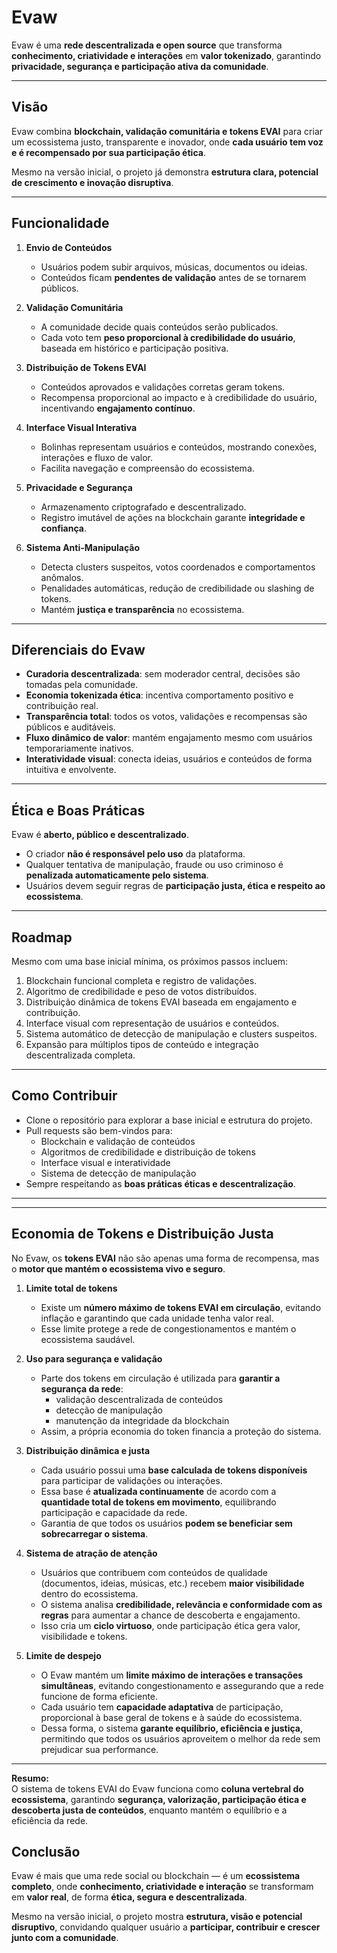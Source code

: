 # Evaw

Evaw é uma **rede descentralizada e open source** que transforma **conhecimento, criatividade e interações** em **valor tokenizado**, garantindo **privacidade, segurança e participação ativa da comunidade**.

---

## Visão

Evaw combina **blockchain, validação comunitária e tokens EVAI** para criar um ecossistema justo, transparente e inovador, onde **cada usuário tem voz e é recompensado por sua participação ética**.  

Mesmo na versão inicial, o projeto já demonstra **estrutura clara, potencial de crescimento e inovação disruptiva**.

---

## Funcionalidade

1. **Envio de Conteúdos**
   - Usuários podem subir arquivos, músicas, documentos ou ideias.  
   - Conteúdos ficam **pendentes de validação** antes de se tornarem públicos.

2. **Validação Comunitária**
   - A comunidade decide quais conteúdos serão publicados.  
   - Cada voto tem **peso proporcional à credibilidade do usuário**, baseada em histórico e participação positiva.

3. **Distribuição de Tokens EVAI**
   - Conteúdos aprovados e validações corretas geram tokens.  
   - Recompensa proporcional ao impacto e à credibilidade do usuário, incentivando **engajamento contínuo**.

4. **Interface Visual Interativa**
   - Bolinhas representam usuários e conteúdos, mostrando conexões, interações e fluxo de valor.  
   - Facilita navegação e compreensão do ecossistema.

5. **Privacidade e Segurança**
   - Armazenamento criptografado e descentralizado.  
   - Registro imutável de ações na blockchain garante **integridade e confiança**.

6. **Sistema Anti-Manipulação**
   - Detecta clusters suspeitos, votos coordenados e comportamentos anômalos.  
   - Penalidades automáticas, redução de credibilidade ou slashing de tokens.  
   - Mantém **justiça e transparência** no ecossistema.

---

## Diferenciais do Evaw

- **Curadoria descentralizada**: sem moderador central, decisões são tomadas pela comunidade.  
- **Economia tokenizada ética**: incentiva comportamento positivo e contribuição real.  
- **Transparência total**: todos os votos, validações e recompensas são públicos e auditáveis.  
- **Fluxo dinâmico de valor**: mantém engajamento mesmo com usuários temporariamente inativos.  
- **Interatividade visual**: conecta ideias, usuários e conteúdos de forma intuitiva e envolvente.  

---

## Ética e Boas Práticas

Evaw é **aberto, público e descentralizado**.  

- O criador **não é responsável pelo uso** da plataforma.  
- Qualquer tentativa de manipulação, fraude ou uso criminoso é **penalizada automaticamente pelo sistema**.  
- Usuários devem seguir regras de **participação justa, ética e respeito ao ecossistema**.  

---

## Roadmap

Mesmo com uma base inicial mínima, os próximos passos incluem:  

1. Blockchain funcional completa e registro de validações.  
2. Algoritmo de credibilidade e peso de votos distribuídos.  
3. Distribuição dinâmica de tokens EVAI baseada em engajamento e contribuição.  
4. Interface visual com representação de usuários e conteúdos.  
5. Sistema automático de detecção de manipulação e clusters suspeitos.  
6. Expansão para múltiplos tipos de conteúdo e integração descentralizada completa.  

---

## Como Contribuir

- Clone o repositório para explorar a base inicial e estrutura do projeto.  
- Pull requests são bem-vindos para:  
  - Blockchain e validação de conteúdos  
  - Algoritmos de credibilidade e distribuição de tokens  
  - Interface visual e interatividade  
  - Sistema de detecção de manipulação  
- Sempre respeitando as **boas práticas éticas e descentralização**.

---
---

## Economia de Tokens e Distribuição Justa

No Evaw, os **tokens EVAI** não são apenas uma forma de recompensa, mas o **motor que mantém o ecossistema vivo e seguro**.

1. **Limite total de tokens**
   - Existe um **número máximo de tokens EVAI em circulação**, evitando inflação e garantindo que cada unidade tenha valor real.  
   - Esse limite protege a rede de congestionamentos e mantém o ecossistema saudável.

2. **Uso para segurança e validação**
   - Parte dos tokens em circulação é utilizada para **garantir a segurança da rede**:  
     - validação descentralizada de conteúdos  
     - detecção de manipulação  
     - manutenção da integridade da blockchain  
   - Assim, a própria economia do token financia a proteção do sistema.

3. **Distribuição dinâmica e justa**
   - Cada usuário possui uma **base calculada de tokens disponíveis** para participar de validações ou interações.  
   - Essa base é **atualizada continuamente** de acordo com a **quantidade total de tokens em movimento**, equilibrando participação e capacidade da rede.  
   - Garantia de que todos os usuários **podem se beneficiar sem sobrecarregar o sistema**.

4. **Sistema de atração de atenção**
   - Usuários que contribuem com conteúdos de qualidade (documentos, ideias, músicas, etc.) recebem **maior visibilidade** dentro do ecossistema.  
   - O sistema analisa **credibilidade, relevância e conformidade com as regras** para aumentar a chance de descoberta e engajamento.  
   - Isso cria um **ciclo virtuoso**, onde participação ética gera valor, visibilidade e tokens.

5. **Limite de despejo**
   - O Evaw mantém um **limite máximo de interações e transações simultâneas**, evitando congestionamento e assegurando que a rede funcione de forma eficiente.  
   - Cada usuário tem **capacidade adaptativa** de participação, proporcional à base geral de tokens e à saúde do ecossistema.  
   - Dessa forma, o sistema **garante equilíbrio, eficiência e justiça**, permitindo que todos os usuários aproveitem o melhor da rede sem prejudicar sua performance.

---

**Resumo:**  
O sistema de tokens EVAI do Evaw funciona como **coluna vertebral do ecossistema**, garantindo **segurança, valorização, participação ética e descoberta justa de conteúdos**, enquanto mantém o equilíbrio e a eficiência da rede.


## Conclusão

Evaw é mais que uma rede social ou blockchain — é um **ecossistema completo**, onde **conhecimento, criatividade e interação** se transformam em **valor real**, de forma **ética, segura e descentralizada**.  

Mesmo na versão inicial, o projeto mostra **estrutura, visão e potencial disruptivo**, convidando qualquer usuário a **participar, contribuir e crescer junto com a comunidade**.

